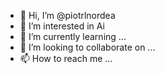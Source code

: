 - 👋 Hi, I’m @piotrlnordea
- 👀 I’m interested in Ai
- 🌱 I’m currently learning ...
- 💞️ I’m looking to collaborate on ...
- 📫 How to reach me ...

<!---
piotrlnordea/piotrlnordea is a ✨ special ✨ repository because its `README.md` (this file) appears on your GitHub profile.
You can click the Preview link to take a look at your changes.
--->
